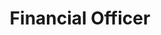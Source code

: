 ---
layout: member
weight: 1
name: Miguel Planas
project: Green Joule
subweight: 10
title: Financial Officer
img: /assets/images/members/default.png
email: planasmi@hotmail.com
biography: >
 Miguel Planas is a second year Economics student. His last internship at the Central Bank of Peru helped him realize the importance of sustainable growth, cultivating a strong interest in projects that would foster environmental sustainability, which lead him into being part of Green Joule. 

linkedin: https://www.linkedin.com/in/miguel-planas-4b2a31165/
---
